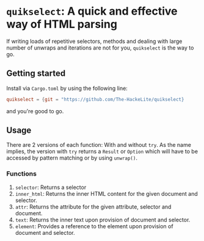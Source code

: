 # `quikselect`: A quick and effective way of HTML parsing

If writing loads of repetitive selectors, methods and dealing with large number of unwraps and iterations are not for you, `quikselect` is the way to go.

## Getting started

Install via `Cargo.toml` by using the following line:

```toml
quikselect = {git = "https://github.com/The-HackeLite/quikselect}
```

and you're good to go.

## Usage

There are 2 versions of each function: With and without `try`. As the name implies, the version with `try` returns a `Result` or `Option` which will have to be accessed by pattern matching or by using `unwrap()`.

### Functions

1. `selector`: Returns a selector
2. `inner_html`: Returns the inner HTML content for the given document and selector.
3. `attr`: Returns the attribute for the given attribute, selector and document.
4. `text`: Returns the inner text upon provision of document and selector.
5. `element`: Provides a reference to the element upon provision of document and selector.
